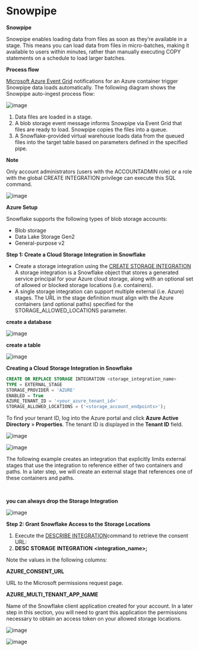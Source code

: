 # Snowpipe

<p><strong>Snowpipe</strong></p>
<p>Snowpipe enables loading data from files as soon as they&rsquo;re available in a stage. This means you can load data from files in micro-batches, making it available to users within minutes, rather than manually executing COPY statements on a schedule to load larger batches.</p>
<p><strong>Process flow</strong></p>
<p><a href="https://azure.microsoft.com/en-us/services/event-grid/">Microsoft Azure Event Grid</a>&nbsp;notifications for an Azure container trigger Snowpipe data loads automatically. The following diagram shows the Snowpipe auto-ingest process flow:</p>

![image](https://github.com/user-attachments/assets/11d3326e-e8b4-4f85-9afc-3cefc0d6b898)

<ol>
<li>Data files are loaded in a stage.</li>
<li>A blob storage event message informs Snowpipe via Event Grid that files are ready to load. Snowpipe copies the files into a queue.</li>
<li>A Snowflake-provided virtual warehouse loads data from the queued files into the target table based on parameters defined in the specified pipe.</li>
</ol>

<p><strong>Note</strong></p>
<p>Only account administrators (users with the ACCOUNTADMIN role) or a role with the global CREATE INTEGRATION privilege can execute this SQL command.</p>

![image](https://github.com/user-attachments/assets/c14e6bc4-ef2b-4d13-8ab8-a344384946bb)


<p><strong>Azure Setup</strong></p>
<p>Snowflake supports the following types of blob storage accounts:</p>
<ul>
<li>Blob storage</li>
<li>Data Lake Storage Gen2</li>
<li>General-purpose v2</li>
</ul>
<p><strong>Step 1: Create a Cloud Storage Integration in Snowflake</strong></p>
<ul>
<li>Create a storage integration using the&nbsp;<a href="https://docs.snowflake.com/en/sql-reference/sql/create-storage-integration">CREATE STORAGE INTEGRATION</a> A storage integration is a Snowflake object that stores a generated service principal for your Azure cloud storage, along with an optional set of allowed or blocked storage locations (i.e. containers).</li>
<li>A single storage integration can support multiple external (i.e. Azure) stages. The URL in the stage definition must align with the Azure containers (and optional paths) specified for the STORAGE_ALLOWED_LOCATIONS parameter.</li>
</ul>

<p><strong>create a database</strong></p>

![image](https://github.com/user-attachments/assets/b33ae04f-92d6-4f98-a02f-2cd4f4a2d2b0)

<p><strong>create a table</strong></p>

![image](https://github.com/user-attachments/assets/2ae81f2e-dd90-436f-aa2e-e754a48e297a)

<p><strong>Creating a Cloud Storage Integration in Snowflake</strong></p>

```sql
CREATE OR REPLACE STORAGE INTEGRATION <storage_integration_name>
TYPE = EXTERNAL_STAGE
STORAGE_PROVIDER = 'AZURE'
ENABLED = True
AZURE_TENANT_ID = '<your_azure_tenant_id>'
STORAGE_ALLOWED_LOCATIONS = ('<storage_account_endpoints>');
```


<p>To find your tenant ID, log into the Azure portal and click&nbsp;<strong>Azure Active Directory</strong>&nbsp;&raquo;&nbsp;<strong>Properties</strong>. The tenant ID is displayed in the&nbsp;<strong>Tenant ID</strong>&nbsp;field.</p>

![image](https://github.com/user-attachments/assets/2ad3e733-96c8-4c63-875e-dcd503dfccdd)

![image](https://github.com/user-attachments/assets/25d19c9a-e661-41bd-8036-b22391b67fdc)


<p>The following example creates an integration that explicitly limits external stages that use the integration to reference either of two containers and paths. In a later step, we will create an external stage that references one of these containers and paths.</p>
<p><strong>&nbsp;</strong></p>
<p><strong>you can always drop the Storage Integration</strong></p>

![image](https://github.com/user-attachments/assets/a1be04f9-227c-492e-9fec-215252afa1ba)

<p><strong>Step 2: Grant Snowflake Access to the Storage Locations</strong></p>
<ol>
<li>Execute the&nbsp;<a href="https://docs.snowflake.com/en/sql-reference/sql/desc-integration">DESCRIBE INTEGRATION</a>command to retrieve the consent URL:</li>
<li><strong>DESC</strong> <strong>STORAGE</strong> <strong>INTEGRATION</strong> <strong>&lt;integration_name&gt;;</strong></li>
</ol>
<p>Note the values in the following columns:</p>
<p><strong>AZURE_CONSENT_URL</strong></p>
<p>URL to the Microsoft permissions request page.</p>
<p><strong>AZURE_MULTI_TENANT_APP_NAME</strong></p>
<p>Name of the Snowflake client application created for your account. In a later step in this section, you will need to grant this application the permissions necessary to obtain an access token on your allowed storage locations.</p>

![image](https://github.com/user-attachments/assets/69145d9d-ccf8-4814-ba86-65cd0b8a13e0)

![image](https://github.com/user-attachments/assets/56ae041d-e8d6-403c-83af-119bc02ae993)







